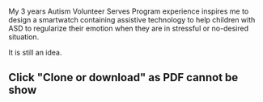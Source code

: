 ### 

My 3 years Autism Volunteer Serves Program experience inspires me to design a smartwatch containing assistive technology to help children with ASD to regularize their emotion when they are in stressful or no-desired situation.

It is still an idea.


## Click "Clone or download" as PDF cannot be show
